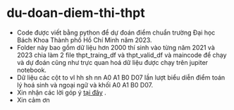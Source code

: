 # du-doan-diem-thi-thpt
+ Code được viết bằng python để dự đoán điểm chuẩn trường Đại học Bách Khoa Thành phố Hồ Chí Minh năm 2023.
+ Folder này bao gồm dữ liệu hơn 2000 thí sinh vào từng năm 2021 và 2023 chia làm 2 file thpt_traing_df và thpt_valid_df
và maincode để chạy và dự đoán cũng như trực quan hoá dữ liệu được chạy trên jupiter notebook.
+ Dữ liệu các cột to vl hh sh nn A0 A1 B0 D07 lần lượt biểu diễn điểm toán lý hoá sinh và ngoại ngữ và khối A0 A1 B0 D07.
+ Xin nhận các lời góp ý [tại đây](mailto:Khang.phan24112hcmut.edu.vn) .
+ Xin cảm ơn
